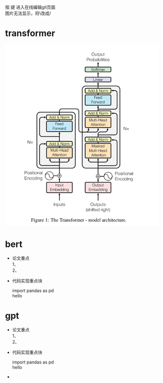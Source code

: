 按.键 进入在线编辑git页面  
图片无法显示，将\改成/

# transformer
![结构图](transformer/pic/attentionisallyouneed.png)

# bert
- 论文重点   
1、  
2、  
- 代码实现重点块

    import pandas as pd  
    hello
# gpt
- 论文重点   
1、  
2、  
- 代码实现重点块

    import pandas as pd  
    hello

- 
